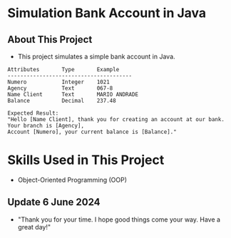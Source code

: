 # Simulation Bank Account in Java

## About This Project
  - This project simulates a simple bank account in Java.

````
Attributes       Type       Example
---------------------------------------
Numero           Integer    1021
Agency           Text       067-8
Name Client      Text       MARIO ANDRADE
Balance          Decimal    237.48

Expected Result:
"Hello [Name Client], thank you for creating an account at our bank. Your branch is [Agency],
Account [Numero], your current balance is [Balance]."
````
# Skills Used in This Project

  - Object-Oriented Programming (OOP)

## Update 6 June 2024
  - "Thank you for your time. I hope good things come your way. Have a great day!"
